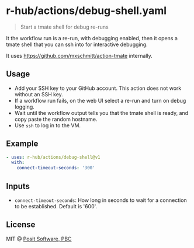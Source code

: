 # r-hub/actions/debug-shell.yaml

> Start a tmate shell for debug re-runs

It the workflow run is a re-run, with debugging enabled,
then it opens a tmate shell that you can ssh into for
interactive debugging.

It uses https://github.com/mxschmitt/action-tmate internally.

## Usage

* Add your SSH key to your GitHub account. This action does not work
  without an SSH key.
* If a workflow run fails, on the web UI select a re-run and turn on
  debug logging.
* Wait until the workflow output tells you that the tmate shell is
  ready, and copy paste the random hostname.
* Use `ssh` to log in to the VM.

## Example

```yaml
- uses: r-hub/actions/debug-shell@v1
  with:
    connect-timeout-seconds: '300'
```

## Inputs

* `connect-timeout-seconds`: How long in seconds to wait for a connection
  to be established. Default is '600'.

## License

MIT @ [Posit Software, PBC](https://posit.co)
